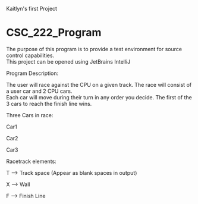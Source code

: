 Kaitlyn's first Project

# CSC_222_Program

The purpose of this program is to provide a test environment for source control capabilities.  
This project can be opened using JetBrains IntelliJ


Program Description:

The user will race against the CPU on a given track.  The race will consist of a user car and 2 CPU cars.  
Each car will move during their turn in any order you decide.  The first of the 3 cars to reach the finish line wins.

Three Cars in race:

Car1

Car2

Car3

Racetrack elements:

T --> Track space (Appear as blank spaces in output)

X --> Wall

F --> Finish Line

